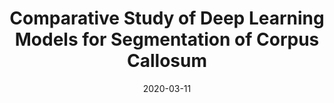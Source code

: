 ---
title: "Comparative Study of Deep Learning Models for Segmentation of Corpus Callosum"
collection: publications
permalink: /publication/2020-comparative-study
date: 2020-03-11
venue: '2020 Fourth International Conference on Computing Methodologies and Communication (ICCMC)'
paperurl: '/files/pdf/research/Comparative_Study_of_Deep_Learning_Models_for_Segmentation_of_Corpus_Callosum.pdf'
link: 'https://ieeexplore.ieee.org/abstract/document/9076401'
code: #'https://journals.sagepub.com/doi/suppl/10.1177/07388942211015242'
github: #'https://github.com/jayrobwilliams/conflict-preemption'
citation: 'S. Shrivastava, N. Singh, U. Mishra, A. Chandra and S. Verma, &quot;Comparative Study of Deep Learning Models for Segmentation of Corpus Callosum&quot; <i>2020 Fourth International Conference on Computing Methodologies and Communication (ICCMC)</i> doi:10.1109/ICCMC48092.2020.ICCMC-00079'
---
